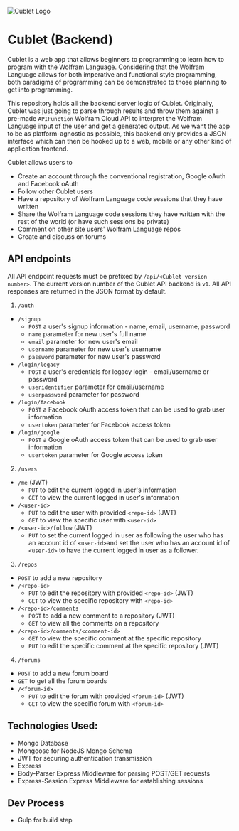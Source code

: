 ![Cublet Logo](https://avatars2.githubusercontent.com/u/13155509?v=3&s=100)

# Cublet (Backend)
Cublet is a web app that allows beginners to programming to learn how to program with the Wolfram Language. Considering that the Wolfram Language allows for both imperative and functional style programming, both paradigms of programming can be demonstrated to those planning to get into programming.

This repository holds all the backend server logic of Cublet. Originally, Cublet was just going to parse through results and throw them against a pre-made `APIFunction` Wolfram Cloud API to interpret the Wolfram Language input of the user and get a generated output. As we want the app to be as platform-agnostic as possible, this backend only provides a JSON interface which can then be hooked up to a web, mobile or any other kind of application frontend.

Cublet allows users to

* Create an account through the conventional registration, Google oAuth and Facebook oAuth
* Follow other Cublet users
* Have a repository of Wolfram Language code sessions that they have written
* Share the Wolfram Language code sessions they have written with the rest of the world (or have such sessions be private)
* Comment on other site users' Wolfram Language repos
* Create and discuss on forums

## API endpoints
All API endpoint requests must be prefixed by `/api/<Cublet version number>`. The current version number of the Cublet API backend is `v1`. All API responses are returned in the JSON format by default.

1. `/auth`
  * `/signup`
      * `POST` a user's signup information - name, email, username, password
	  * `name` parameter for new user's full name
	  * `email` parameter for new user's email
	  * `username` parameter for new user's username
	  * `password` parameter for new user's password
  * `/login/legacy`
      * `POST` a user's credentials for legacy login - email/username or password
	  * `useridentifier` parameter for email/username
	  * `userpassword` parameter for password
  * `/login/facebook`
      * `POST` a Facebook oAuth access token that can be used to grab user information
	  * `usertoken` parameter for Facebook access token
  * `/login/google`
      * `POST` a Google oAuth access token that can be used to grab user information
	  * `usertoken` parameter for Google access token
	  
2. `/users`
  * `/me` (JWT)
      * `PUT` to edit the current logged in user's information
	  * `GET` to view the current logged in user's information
  * `/<user-id>`
      * `PUT` to edit the user with provided `<repo-id>` (JWT)
      * `GET` to view the specific user with `<user-id>`
  * `/<user-id>/follow` (JWT)
      * `PUT` to set the current logged in user as following the user who has an account id of `<user-id>`and set the user who has an account id of `<user-id>` to have the current logged in user as a follower.
		
3. `/repos`
  * `POST` to add a new repository
  * `/<repo-id>`
      * `PUT` to edit the repository with provided `<repo-id>` (JWT)
      * `GET` to view the specific repository with `<repo-id>`
  * `/<repo-id>/comments`
      * `POST` to add a new comment to a repository (JWT)
	  * `GET` to view all the comments on a repository
  * `/<repo-id>/comments/<comment-id>`
      * `GET` to view the specific comment at the specific repository
	  * `PUT` to edit the specific comment at the specific repository (JWT)
	  
4. `/forums`
  * `POST` to add a new forum board
  * `GET` to get all the forum boards
  * `/<forum-id>`
      * `PUT` to edit the forum with provided `<forum-id>` (JWT)
	  * `GET` to view the specific forum with `<forum-id>`
   
	  

## Technologies Used:
* Mongo Database
* Mongoose for NodeJS Mongo Schema
* JWT for securing authentication transmission
* Express
* Body-Parser Express Middleware for parsing POST/GET requests
* Express-Session Express Middleware for establishing sessions

## Dev Process
* Gulp for build step